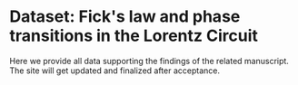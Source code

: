 # Dataset: Fick's law and phase transitions in the Lorentz Circuit

Here we provide all data supporting the findings of the related manuscript. The site will get updated and finalized after acceptance. 
